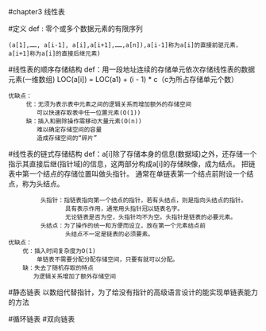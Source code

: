 #chapter3       线性表

#定义
    def : 零个或多个数据元素的有限序列

    (a[1],……, a[i-1], a[i],a[i+1],……,a[n]),a[i-1]称为a[i]的直接前驱元素，a[i+1]称为a[i]的直接后继元素)

#线性表的顺序存储结构
    def：用一段地址连续的存储单元依次存储线性表的数据元素(一维数组)
    LOC(a[i]) = LOC(a1) + (i - 1) * c（c为所占存储单元个数）
    
    优缺点：
         优：无须为表示表中元素之间的逻辑关系而增加额外的存储空间
            可以快速存取表中任一位置元素(O(1))
         缺：插入和删除操作需移动大量元素(O(n))
            难以确定存储空间的容量
            造成存储空间的“碎片”

#线性表的链式存储结构
    def：a[i]除了存储本身的信息(数据域)之外，还存储一个指示其直接后继(指针域)的信息，这两部分构成a[i]的存储映像，成为结点。
             把链表中第一个结点的存储位置叫做头指针。
             通常在单链表第一个结点前附设一个结点，称为头结点。
             
             头指针：指链表指向第一个结点的指针，若有头结点，则是指向头结点的指针。
                    具有表示作用，通常用头指针冠以链表名字。
                    无论链表是否为空，头指针均不为空。头指针是链表的必要元素。
             头结点：为了操作的统一和方便而设立，放在第一个元素结点前
                    头结点不一定是链表的必须要素。
    优缺点：
        优：插入时间复杂度为O(1)
            单链表不需要分配分配存储空间，只要有就可以分配。
        缺：失去了随机存取的特点
           为逻辑关系增加了额外存储空间
        
#静态链表
    以数组代替指针，为了给没有指针的高级语言设计的能实现单链表能力的方法
    
#循环链表
#双向链表
    
    
